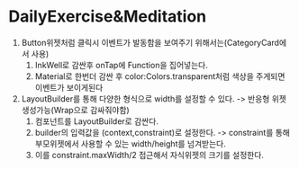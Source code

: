# DailyExercise&Meditation

1. Button위젯처럼 클릭시 이벤트가 발동함을 보여주기 위해서는(CategoryCard에서 사용)
    1) InkWell로 감싼후 onTap에 Function을 집어넣는다.
    2) Material로 한번더 감싼 후 color:Colors.transparent처럼 색상을 주게되면 이벤트가 보이게된다
2. LayoutBuilder를 통해 다양한 형식으로 width를 설정할 수 있다. -> 반응형 위젯 생성가능(Wrap으로 감싸줘야함)
    1) 컴포넌트를 LayoutBuilder로 감싼다.
    2) builder의 입력값을 (context,constraint)로 설정한다. -> constraint를 통해 부모위젯에서 사용할 수 있는 width/height를 넘겨받는다.
    3) 이를 constraint.maxWidth/2 접근해서 자식위젯의 크기를 설정한다.